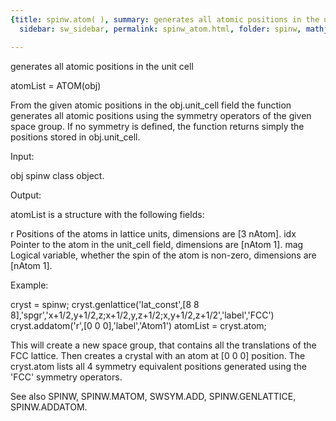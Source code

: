 ```yaml
---
{title: spinw.atom( ), summary: generates all atomic positions in the unit cell, keywords: sample,
  sidebar: sw_sidebar, permalink: spinw_atom.html, folder: spinw, mathjax: 'true'}

---
```

generates all atomic positions in the unit cell
 
atomList = ATOM(obj)
 
From the given atomic positions in the obj.unit_cell field the function
generates all atomic positions using the symmetry operators of the given
space group. If no symmetry is defined, the function returns simply the
positions stored in obj.unit_cell.
 
Input:
 
obj       spinw class object.
 
Output:
 
atomList is a structure with the following fields:
 
  r       Positions of the atoms in lattice units, dimensions are 
          [3 nAtom]. 
  idx     Pointer to the atom in the unit_cell field, dimensions are
          [nAtom 1].
  mag     Logical variable, whether the spin of the atom is non-zero,
          dimensions are [nAtom 1].
 
Example:
 
cryst = spinw;
cryst.genlattice('lat_const',[8 8 8],'spgr','x+1/2,y+1/2,z;x+1/2,y,z+1/2;x,y+1/2,z+1/2','label','FCC')
cryst.addatom('r',[0 0 0],'label','Atom1')
atomList = cryst.atom;
 
This will create a new space group, that contains all the translations of
the FCC lattice. Then creates a crystal with an atom at [0 0 0] position.
The cryst.atom lists all 4 symmetry equivalent positions generated using
the 'FCC' symmetry operators.
 
See also SPINW, SPINW.MATOM, SWSYM.ADD, SPINW.GENLATTICE, SPINW.ADDATOM.
 
